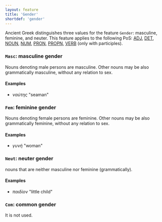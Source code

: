 ```yaml
---
layout: feature
title: 'Gender'
shortdef: 'gender'
---
```


Ancient Greek distinguishes three values for the feature `Gender`: masculine, feminine, and neuter. This feature applies to the following PoS: <a href="http://universaldependencies.github.io/docs/grc/pos/ADJ.html" target="_blank">ADJ</a>, <a href="http://universaldependencies.github.io/docs/grc/pos/DET.html" target="_blank">DET</a>,  <a href="http://universaldependencies.github.io/docs/grc/pos/NOUN.html" target="_blank">NOUN</a>,  <a href="http://universaldependencies.github.io/docs/grc/pos/NUM.html" target="_blank">NUM</a>, <a href="http://universaldependencies.github.io/docs/grc/pos/PRON.html" target="_blank">PRON</a>, <a href="http://universaldependencies.github.io/docs/grc/pos/PROPN.html" target="_blank">PROPN</a>, <a href="http://universaldependencies.github.io/docs/grc/pos/VERB.html" target="_blank">VERB</a> (only with participles). 

### `Masc`: masculine gender

Nouns denoting male persons are masculine. Other nouns may be also
grammatically masculine, without any relation to sex.

#### Examples

* _ναύτης_ "seaman"

### `Fem`: feminine gender

Nouns denoting female persons are feminine. Other nouns may be also
grammatically feminine, without any relation to sex.

#### Examples

* _γυνή_ "woman"

### `Neut`: neuter gender

nouns that are neither masculine nor feminine (grammatically).

#### Examples

* _παιδίον_ "little child"

### `Com`: common gender

It is not used.

